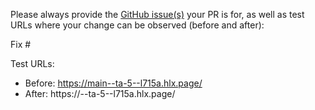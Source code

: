 Please always provide the [GitHub issue(s)](../issues) your PR is for, as well as test URLs where your change can be observed (before and after):

Fix #<gh-issue-id>

Test URLs:
- Before: https://main--ta-5--l715a.hlx.page/
- After: https://<branch>--ta-5--l715a.hlx.page/
